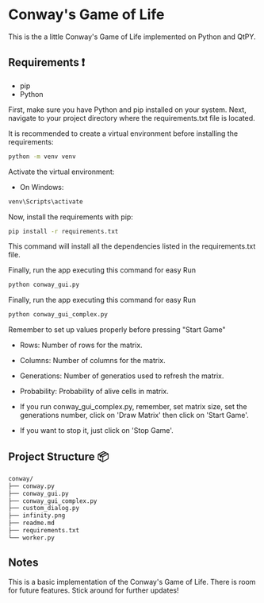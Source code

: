 # Conway's Game of Life

This is the a little Conway's Game of Life implemented on Python and QtPY.

## Requirements ❗️

- pip
- Python


First, make sure you have Python and pip installed on your system.
Next, navigate to your project directory where the requirements.txt file is located.

It is recommended to create a virtual environment before installing the requirements:

```bash
python -m venv venv
```

Activate the virtual environment:
- On Windows:
```bash
venv\Scripts\activate
```

Now, install the requirements with pip:
```bash
pip install -r requirements.txt
```
This command will install all the dependencies listed in the requirements.txt file.

Finally, run the app executing this command for easy Run
```bash
python conway_gui.py
```

Finally, run the app executing this command for easy Run
```bash
python conway_gui_complex.py
```

Remember to set up values properly before pressing "Start Game"
* Rows: Number of rows for the matrix.
* Columns: Number of columns for the matrix.
* Generations: Number of generatios used to refresh the matrix.
* Probability: Probability of alive cells in matrix.

* If you run conway_gui_complex.py, remember, set matrix size, set the generations number, click on 'Draw Matrix' then click on 'Start Game'.
* If you want to stop it, just click on 'Stop Game'.

## Project Structure 📦

```bash
conway/
├── conway.py
├── conway_gui.py
├── conway_gui_complex.py
├── custom_dialog.py
├── infinity.png
├── readme.md
├── requirements.txt
└── worker.py
```
## Notes
This is a basic implementation of the Conway's Game of Life.
There is room for future features. 
Stick around for further updates!